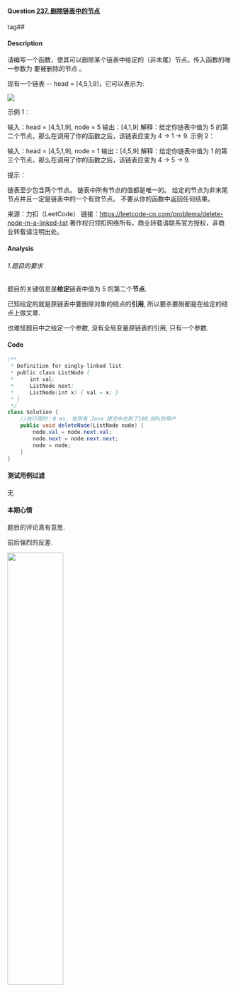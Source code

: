#### Question [237. 删除链表中的节点](https://leetcode-cn.com/problems/delete-node-in-a-linked-list/)

tag##



#### Description

请编写一个函数，使其可以删除某个链表中给定的（非末尾）节点。传入函数的唯一参数为 要被删除的节点 。

 

现有一个链表 -- head = [4,5,1,9]，它可以表示为:

<img src="https://raw.githubusercontent.com/jontyzheng/leetcode-journal/master/2020-12-02-%E9%93%BE%E8%A1%A8-237-%E5%88%A0%E9%99%A4%E9%93%BE%E8%A1%A8%E4%B8%AD%E7%9A%84%E8%8A%82%E7%82%B9/237_example.png">

 

示例 1：

输入：head = [4,5,1,9], node = 5
输出：[4,1,9]
解释：给定你链表中值为 5 的第二个节点，那么在调用了你的函数之后，该链表应变为 4 -> 1 -> 9.
示例 2：

输入：head = [4,5,1,9], node = 1
输出：[4,5,9]
解释：给定你链表中值为 1 的第三个节点，那么在调用了你的函数之后，该链表应变为 4 -> 5 -> 9.

提示：

链表至少包含两个节点。
链表中所有节点的值都是唯一的。
给定的节点为非末尾节点并且一定是链表中的一个有效节点。
不要从你的函数中返回任何结果。

来源：力扣（LeetCode）
链接：https://leetcode-cn.com/problems/delete-node-in-a-linked-list
著作权归领扣网络所有。商业转载请联系官方授权，非商业转载请注明出处。



#### Analysis

###### 1.题目的要求

题目的关键信息是**给定**链表中值为 5 的第二个**节点**.

已知给定的就是原链表中要删除对象的结点的**引用**, 所以要杀要剐都是在给定的结点上做文章.

也难怪题目中之给定一个参数, 没有全局变量原链表的引用, 只有一个参数.



#### Code

```java
/**
 * Definition for singly-linked list.
 * public class ListNode {
 *     int val;
 *     ListNode next;
 *     ListNode(int x) { val = x; }
 * }
 */
class Solution {
    //执行用时：0 ms, 在所有 Java 提交中击败了100.00%的用户
    public void deleteNode(ListNode node) {        
        node.val = node.next.val;
        node.next = node.next.next;
        node = node;
    }
}
```





#### 测试用例过滤

无



#### 本期心情						

题目的评论真有意思.

前后强烈的反差.

<img src="https://raw.githubusercontent.com/jontyzheng/leetcode-journal/master/2020-12-02-%E9%93%BE%E8%A1%A8-237-%E5%88%A0%E9%99%A4%E9%93%BE%E8%A1%A8%E4%B8%AD%E7%9A%84%E8%8A%82%E7%82%B9/2020-12-02_21-05-15.jpg" width="50%">

